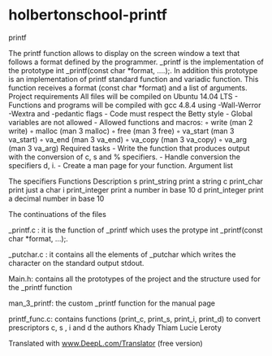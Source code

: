 # holbertonschool-printf
printf

The printf function allows to display on the screen window a text that follows a format defined by the programmer.
_printf is the implementation of the prototype int _printf(const char *format, ....);. In addition this prototype is an implementation of printf standard function and variadic function.
This function receives a format (const char *format) and a list of arguments.
Project requirements
All files will be compiled on Ubuntu 14.04 LTS
    - Functions and programs will be compiled with gcc 4.8.4 using -Wall-Werror -Wextra and -pedantic flags
    - Code must respect the Betty style
    - Global variables are not allowed
    - Allowed functions and macros:
        ◦ write (man 2 write)
        ◦ malloc (man 3 malloc)
        ◦ free (man 3 free)
        ◦ va_start (man 3 va_start)
        ◦ va_end (man 3 va_end)
        ◦ va_copy (man 3 va_copy)
        ◦ va_arg (man 3 va_arg)
Required tasks
    - Write the function that produces output with the conversion of c, s and % specifiers.
    - Handle conversion the specifiers d, i.
    - Create a man page for your function.
Argument list

The specifiers
Functions
Description
s
print_string
print a string
c
print_char
print just a char
i
print_integer
print a number in base 10
d
print_integer
print a decimal number in base 10

The continuations of the files

_printf.c : it is the function of _printf which uses the protype int _printf(const char *format, ...);.

_putchar.c : it contains all the elements of _putchar which writes the character on the standard output
 stdout.

Main.h: contains all the prototypes of the project and the structure used for the _printf function

man_3_printf: the custom _printf function for the manual page

printf_func.c: contains functions (print_c, print_s, print_i, print_d) to convert prescriptors c, s , i and d
 the authors
Khady Thiam
Lucie Leroty

Translated with www.DeepL.com/Translator (free version)
